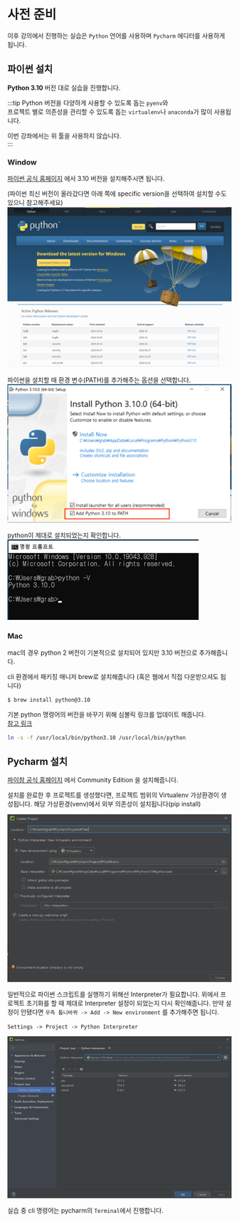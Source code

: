 # 사전 준비
이후 강의에서 진행하는 실습은 `Python` 언어를 사용하며 `Pycharm` 에디터를 사용하게 됩니다.

## 파이썬 설치
**Python 3.10** 버전 대로 실습을 진행합니다. 


:::tip
Python 버전을 다양하게 사용할 수 있도록 돕는 `pyenv`와  
프로젝트 별로 의존성을 관리할 수 있도록 돕는 `virtualenv`나 `anaconda`가 많이 사용됩니다.

이번 강좌에서는 위 툴을 사용하지 않습니다.  
:::

### Window
[파이썬 공식 홈페이지](https://www.python.org/downloads/) 에서 3.10 버전을 설치해주시면 됩니다.

(파이썬 최신 버전이 올라갔다면 아래 쪽에 specific version을 선택하여 설치할 수도 있으니 참고해주세요)
![img.png](./images/window-1.png)

파이썬을 설치할 때 환경 변수(PATH)를 추가해주는 옵션을 선택합니다.
![img.png](./images/window-2.png)

python이 제대로 설치되었는지 확인합니다.  
![img.png](./images/window-3.png)

### Mac
mac의 경우 python 2 버전이 기본적으로 설치되어 있지만 3.10 버전으로 추가해줍니다.

cli 환경에서 패키징 매니저 brew로 설치해줍니다 (혹은 웹에서 직접 다운받으셔도 됩니다)

```bash
$ brew install python@3.10
```

기본 python 명령어의 버전을 바꾸기 위해 심볼릭 링크를 업데이트 해줍니다.  
[참고 링크](https://dev.to/malwarebo/how-to-set-python3-as-a-default-python-version-on-mac-4jjf) 

```bash
ln -s -f /usr/local/bin/python3.10 /usr/local/bin/python
```

## Pycharm 설치
[파이참 공식 홈페이지](https://www.jetbrains.com/pycharm/) 에서 Community Edition 을 설치해줍니다.

설치를 완료한 후 프로젝트를 생성했다면, 프로젝트 범위의 Virtualenv 가상환경이 생성됩니다. 해당 가상환경(venv)에서 외부 의존성이 설치됩니다(pip install)

![img.png](./images/pycharm1.png)

일반적으로 파이썬 스크립트를 실행하기 위해선 Interpreter가 필요합니다. 위에서 프로젝트 초기화를 할 때 제대로 Interpreter 설정이 되었는지 다시 확인해줍니다.
만약 설정이 안됐다면 `우측 톱니바퀴 -> Add -> New environment` 를 추가해주면 됩니다.  

`Settings -> Project -> Python Interpreter`

![img.png](./images/pycharm.png)

실습 중 cli 명령어는 pycharm의 `Terminal`에서 진행합니다.


